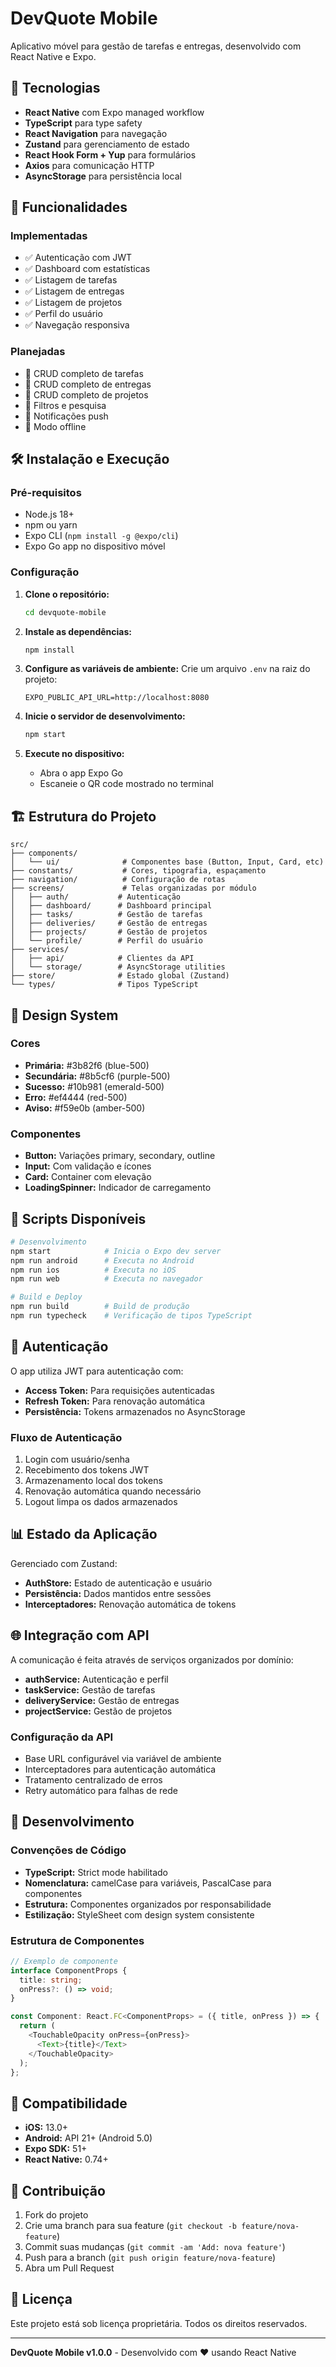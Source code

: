 # DevQuote Mobile

Aplicativo móvel para gestão de tarefas e entregas, desenvolvido com React Native e Expo.

## 🚀 Tecnologias

- **React Native** com Expo managed workflow
- **TypeScript** para type safety
- **React Navigation** para navegação
- **Zustand** para gerenciamento de estado
- **React Hook Form + Yup** para formulários
- **Axios** para comunicação HTTP
- **AsyncStorage** para persistência local

## 📱 Funcionalidades

### Implementadas
- ✅ Autenticação com JWT
- ✅ Dashboard com estatísticas
- ✅ Listagem de tarefas
- ✅ Listagem de entregas
- ✅ Listagem de projetos
- ✅ Perfil do usuário
- ✅ Navegação responsiva

### Planejadas
- 🔲 CRUD completo de tarefas
- 🔲 CRUD completo de entregas
- 🔲 CRUD completo de projetos
- 🔲 Filtros e pesquisa
- 🔲 Notificações push
- 🔲 Modo offline

## 🛠 Instalação e Execução

### Pré-requisitos
- Node.js 18+
- npm ou yarn
- Expo CLI (`npm install -g @expo/cli`)
- Expo Go app no dispositivo móvel

### Configuração

1. **Clone o repositório:**
   ```bash
   cd devquote-mobile
   ```

2. **Instale as dependências:**
   ```bash
   npm install
   ```

3. **Configure as variáveis de ambiente:**
   Crie um arquivo `.env` na raiz do projeto:
   ```env
   EXPO_PUBLIC_API_URL=http://localhost:8080
   ```

4. **Inicie o servidor de desenvolvimento:**
   ```bash
   npm start
   ```

5. **Execute no dispositivo:**
   - Abra o app Expo Go
   - Escaneie o QR code mostrado no terminal

## 🏗 Estrutura do Projeto

```
src/
├── components/
│   └── ui/              # Componentes base (Button, Input, Card, etc)
├── constants/           # Cores, tipografia, espaçamento
├── navigation/          # Configuração de rotas
├── screens/             # Telas organizadas por módulo
│   ├── auth/           # Autenticação
│   ├── dashboard/      # Dashboard principal
│   ├── tasks/          # Gestão de tarefas
│   ├── deliveries/     # Gestão de entregas
│   ├── projects/       # Gestão de projetos
│   └── profile/        # Perfil do usuário
├── services/
│   ├── api/            # Clientes da API
│   └── storage/        # AsyncStorage utilities
├── store/              # Estado global (Zustand)
└── types/              # Tipos TypeScript
```

## 🎨 Design System

### Cores
- **Primária:** #3b82f6 (blue-500)
- **Secundária:** #8b5cf6 (purple-500)
- **Sucesso:** #10b981 (emerald-500)
- **Erro:** #ef4444 (red-500)
- **Aviso:** #f59e0b (amber-500)

### Componentes
- **Button:** Variações primary, secondary, outline
- **Input:** Com validação e ícones
- **Card:** Container com elevação
- **LoadingSpinner:** Indicador de carregamento

## 🔧 Scripts Disponíveis

```bash
# Desenvolvimento
npm start            # Inicia o Expo dev server
npm run android      # Executa no Android
npm run ios          # Executa no iOS
npm run web          # Executa no navegador

# Build e Deploy
npm run build        # Build de produção
npm run typecheck    # Verificação de tipos TypeScript
```

## 🔐 Autenticação

O app utiliza JWT para autenticação com:
- **Access Token:** Para requisições autenticadas
- **Refresh Token:** Para renovação automática
- **Persistência:** Tokens armazenados no AsyncStorage

### Fluxo de Autenticação
1. Login com usuário/senha
2. Recebimento dos tokens JWT
3. Armazenamento local dos tokens
4. Renovação automática quando necessário
5. Logout limpa os dados armazenados

## 📊 Estado da Aplicação

Gerenciado com Zustand:
- **AuthStore:** Estado de autenticação e usuário
- **Persistência:** Dados mantidos entre sessões
- **Interceptadores:** Renovação automática de tokens

## 🌐 Integração com API

A comunicação é feita através de serviços organizados por domínio:
- **authService:** Autenticação e perfil
- **taskService:** Gestão de tarefas
- **deliveryService:** Gestão de entregas
- **projectService:** Gestão de projetos

### Configuração da API
- Base URL configurável via variável de ambiente
- Interceptadores para autenticação automática
- Tratamento centralizado de erros
- Retry automático para falhas de rede

## 🧪 Desenvolvimento

### Convenções de Código
- **TypeScript:** Strict mode habilitado
- **Nomenclatura:** camelCase para variáveis, PascalCase para componentes
- **Estrutura:** Componentes organizados por responsabilidade
- **Estilização:** StyleSheet com design system consistente

### Estrutura de Componentes
```typescript
// Exemplo de componente
interface ComponentProps {
  title: string;
  onPress?: () => void;
}

const Component: React.FC<ComponentProps> = ({ title, onPress }) => {
  return (
    <TouchableOpacity onPress={onPress}>
      <Text>{title}</Text>
    </TouchableOpacity>
  );
};
```

## 📱 Compatibilidade

- **iOS:** 13.0+
- **Android:** API 21+ (Android 5.0)
- **Expo SDK:** 51+
- **React Native:** 0.74+

## 🤝 Contribuição

1. Fork do projeto
2. Crie uma branch para sua feature (`git checkout -b feature/nova-feature`)
3. Commit suas mudanças (`git commit -am 'Add: nova feature'`)
4. Push para a branch (`git push origin feature/nova-feature`)
5. Abra um Pull Request

## 📄 Licença

Este projeto está sob licença proprietária. Todos os direitos reservados.

---

**DevQuote Mobile v1.0.0** - Desenvolvido com ❤️ usando React Native